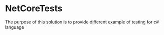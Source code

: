 # NetCoreTests

The purpose of this solution is to provide different example of testing for c# language
